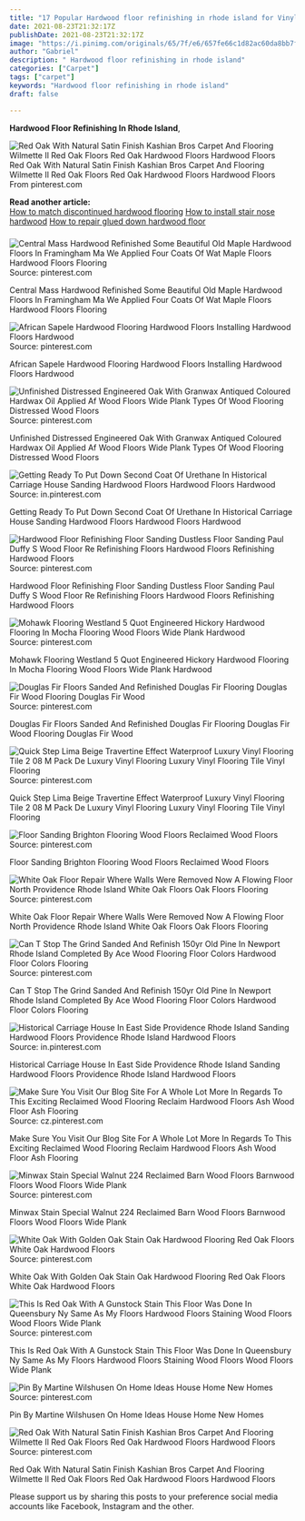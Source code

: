 ```yaml
---
title: "17 Popular Hardwood floor refinishing in rhode island for Vinyl Flooring"
date: 2021-08-23T21:32:17Z
publishDate: 2021-08-23T21:32:17Z
image: "https://i.pinimg.com/originals/65/7f/e6/657fe66c1d82ac60da8bb7f19de21cb2.jpg"
author: "Gabriel"
description: " Hardwood floor refinishing in rhode island"
categories: ["Carpet"]
tags: ["carpet"]
keywords: "Hardwood floor refinishing in rhode island"
draft: false

---
```

<!-- Head tag Code -->
**Hardwood Floor Refinishing In Rhode Island**, 

![Red Oak With Natural Satin Finish Kashian Bros Carpet And Flooring Wilmette Il Red Oak Floors Red Oak Hardwood Floors Hardwood Floors](https://i.pinimg.com/originals/65/7f/e6/657fe66c1d82ac60da8bb7f19de21cb2.jpg "Red Oak With Natural Satin Finish Kashian Bros Carpet And Flooring Wilmette Il Red Oak Floors Red Oak Hardwood Floors Hardwood Floors")
Red Oak With Natural Satin Finish Kashian Bros Carpet And Flooring Wilmette Il Red Oak Floors Red Oak Hardwood Floors Hardwood Floors From pinterest.com

**Read another article:**  
[How to match discontinued hardwood flooring](/how-to-match-discontinued-hardwood-flooring/)
[How to install stair nose hardwood](/how-to-install-stair-nose-hardwood/)
[How to repair glued down hardwood floor](/how-to-repair-glued-down-hardwood-floor/)




### 

 


![Central Mass Hardwood Refinished Some Beautiful Old Maple Hardwood Floors In Framingham Ma We Applied Four Coats Of Wat Maple Floors Hardwood Floors Flooring](https://i.pinimg.com/originals/97/bd/63/97bd63129ba1d16199ddcde7c79042a1.jpg "Central Mass Hardwood Refinished Some Beautiful Old Maple Hardwood Floors In Framingham Ma We Applied Four Coats Of Wat Maple Floors Hardwood Floors Flooring")
Source: pinterest.com

Central Mass Hardwood Refinished Some Beautiful Old Maple Hardwood Floors In Framingham Ma We Applied Four Coats Of Wat Maple Floors Hardwood Floors Flooring  

![African Sapele Hardwood Flooring Hardwood Floors Installing Hardwood Floors Hardwood](https://i.pinimg.com/originals/ea/2c/26/ea2c26afb1d932b957e66952afa15175.jpg "African Sapele Hardwood Flooring Hardwood Floors Installing Hardwood Floors Hardwood")
Source: pinterest.com

African Sapele Hardwood Flooring Hardwood Floors Installing Hardwood Floors Hardwood  

![Unfinished Distressed Engineered Oak With Granwax Antiqued Coloured Hardwax Oil Applied Af Wood Floors Wide Plank Types Of Wood Flooring Distressed Wood Floors](https://i.pinimg.com/originals/dc/7a/09/dc7a092cbca9cbcf72940be2664ca0d6.jpg "Unfinished Distressed Engineered Oak With Granwax Antiqued Coloured Hardwax Oil Applied Af Wood Floors Wide Plank Types Of Wood Flooring Distressed Wood Floors")
Source: pinterest.com

Unfinished Distressed Engineered Oak With Granwax Antiqued Coloured Hardwax Oil Applied Af Wood Floors Wide Plank Types Of Wood Flooring Distressed Wood Floors  

![Getting Ready To Put Down Second Coat Of Urethane In Historical Carriage House Sanding Hardwood Floors Hardwood Floors Hardwood](https://i.pinimg.com/originals/16/5b/43/165b43a8a64ac2a7269047925dae62b9.jpg "Getting Ready To Put Down Second Coat Of Urethane In Historical Carriage House Sanding Hardwood Floors Hardwood Floors Hardwood")
Source: in.pinterest.com

Getting Ready To Put Down Second Coat Of Urethane In Historical Carriage House Sanding Hardwood Floors Hardwood Floors Hardwood  

![Hardwood Floor Refinishing Floor Sanding Dustless Floor Sanding Paul Duffy S Wood Floor Re Refinishing Floors Hardwood Floors Refinishing Hardwood Floors](https://i.pinimg.com/736x/ab/86/8a/ab868ae010e2db948352d2a350671f2a--hardwood-floor-refinishing-hardwood-floors.jpg "Hardwood Floor Refinishing Floor Sanding Dustless Floor Sanding Paul Duffy S Wood Floor Re Refinishing Floors Hardwood Floors Refinishing Hardwood Floors")
Source: pinterest.com

Hardwood Floor Refinishing Floor Sanding Dustless Floor Sanding Paul Duffy S Wood Floor Re Refinishing Floors Hardwood Floors Refinishing Hardwood Floors  

![Mohawk Flooring Westland 5 Quot Engineered Hickory Hardwood Flooring In Mocha Flooring Wood Floors Wide Plank Hardwood](https://i.pinimg.com/originals/83/81/55/8381557460fde32399275f40a9f45210.jpg "Mohawk Flooring Westland 5 Quot Engineered Hickory Hardwood Flooring In Mocha Flooring Wood Floors Wide Plank Hardwood")
Source: pinterest.com

Mohawk Flooring Westland 5 Quot Engineered Hickory Hardwood Flooring In Mocha Flooring Wood Floors Wide Plank Hardwood  

![Douglas Fir Floors Sanded And Refinished Douglas Fir Flooring Douglas Fir Wood Flooring Douglas Fir Wood](https://i.pinimg.com/originals/07/8e/0e/078e0e3f380d61eb51bb0197dfd31ad4.jpg "Douglas Fir Floors Sanded And Refinished Douglas Fir Flooring Douglas Fir Wood Flooring Douglas Fir Wood")
Source: pinterest.com

Douglas Fir Floors Sanded And Refinished Douglas Fir Flooring Douglas Fir Wood Flooring Douglas Fir Wood  

![Quick Step Lima Beige Travertine Effect Waterproof Luxury Vinyl Flooring Tile 2 08 M Pack De Luxury Vinyl Flooring Luxury Vinyl Flooring Tile Vinyl Flooring](https://i.pinimg.com/600x315/fb/d2/2b/fbd22b64349a86abd844d4661d0400e0.jpg "Quick Step Lima Beige Travertine Effect Waterproof Luxury Vinyl Flooring Tile 2 08 M Pack De Luxury Vinyl Flooring Luxury Vinyl Flooring Tile Vinyl Flooring")
Source: pinterest.com

Quick Step Lima Beige Travertine Effect Waterproof Luxury Vinyl Flooring Tile 2 08 M Pack De Luxury Vinyl Flooring Luxury Vinyl Flooring Tile Vinyl Flooring  

![Floor Sanding Brighton Flooring Wood Floors Reclaimed Wood Floors](https://i.pinimg.com/originals/f1/56/41/f15641b45cce8bb42ddbf22f8373dc6d.jpg "Floor Sanding Brighton Flooring Wood Floors Reclaimed Wood Floors")
Source: pinterest.com

Floor Sanding Brighton Flooring Wood Floors Reclaimed Wood Floors  

![White Oak Floor Repair Where Walls Were Removed Now A Flowing Floor North Providence Rhode Island White Oak Floors Oak Floors Flooring](https://i.pinimg.com/736x/b1/35/05/b1350539b8052f40d404282cfd95dcb2--white-oak-floors-rhode-island.jpg "White Oak Floor Repair Where Walls Were Removed Now A Flowing Floor North Providence Rhode Island White Oak Floors Oak Floors Flooring")
Source: pinterest.com

White Oak Floor Repair Where Walls Were Removed Now A Flowing Floor North Providence Rhode Island White Oak Floors Oak Floors Flooring  

![Can T Stop The Grind Sanded And Refinish 150yr Old Pine In Newport Rhode Island Completed By Ace Wood Flooring Floor Colors Hardwood Floor Colors Flooring](https://i.pinimg.com/736x/e4/3a/8a/e43a8af02a6db21ac82021c253aee4d1--wood-flooring-hardwood-floors.jpg "Can T Stop The Grind Sanded And Refinish 150yr Old Pine In Newport Rhode Island Completed By Ace Wood Flooring Floor Colors Hardwood Floor Colors Flooring")
Source: pinterest.com

Can T Stop The Grind Sanded And Refinish 150yr Old Pine In Newport Rhode Island Completed By Ace Wood Flooring Floor Colors Hardwood Floor Colors Flooring  

![Historical Carriage House In East Side Providence Rhode Island Sanding Hardwood Floors Providence Rhode Island Hardwood Floors](https://i.pinimg.com/originals/4c/69/28/4c69281d1970b9b5456a47e031a556b8.jpg "Historical Carriage House In East Side Providence Rhode Island Sanding Hardwood Floors Providence Rhode Island Hardwood Floors")
Source: in.pinterest.com

Historical Carriage House In East Side Providence Rhode Island Sanding Hardwood Floors Providence Rhode Island Hardwood Floors  

![Make Sure You Visit Our Blog Site For A Whole Lot More In Regards To This Exciting Reclaimed Wood Flooring Reclaim Hardwood Floors Ash Wood Floor Ash Flooring](https://i.pinimg.com/originals/81/b6/02/81b602ebef7624366c6d451de969d73c.png "Make Sure You Visit Our Blog Site For A Whole Lot More In Regards To This Exciting Reclaimed Wood Flooring Reclaim Hardwood Floors Ash Wood Floor Ash Flooring")
Source: cz.pinterest.com

Make Sure You Visit Our Blog Site For A Whole Lot More In Regards To This Exciting Reclaimed Wood Flooring Reclaim Hardwood Floors Ash Wood Floor Ash Flooring  

![Minwax Stain Special Walnut 224 Reclaimed Barn Wood Floors Barnwood Floors Wood Floors Wide Plank](https://i.pinimg.com/736x/0e/c3/22/0ec32257caff891cab4c1070e9cbf4e9--barn-wood-floors-pine-floors.jpg "Minwax Stain Special Walnut 224 Reclaimed Barn Wood Floors Barnwood Floors Wood Floors Wide Plank")
Source: pinterest.com

Minwax Stain Special Walnut 224 Reclaimed Barn Wood Floors Barnwood Floors Wood Floors Wide Plank  

![White Oak With Golden Oak Stain Oak Hardwood Flooring Red Oak Floors White Oak Hardwood Floors](https://i.pinimg.com/736x/d4/d6/69/d4d669547dc0cafcabcd0f30a06b8cb9.jpg "White Oak With Golden Oak Stain Oak Hardwood Flooring Red Oak Floors White Oak Hardwood Floors")
Source: pinterest.com

White Oak With Golden Oak Stain Oak Hardwood Flooring Red Oak Floors White Oak Hardwood Floors  

![This Is Red Oak With A Gunstock Stain This Floor Was Done In Queensbury Ny Same As My Floors Hardwood Floors Staining Wood Floors Wood Floors Wide Plank](https://i.pinimg.com/originals/b3/e7/2d/b3e72df79cabd9a49399a531550ba22a.jpg "This Is Red Oak With A Gunstock Stain This Floor Was Done In Queensbury Ny Same As My Floors Hardwood Floors Staining Wood Floors Wood Floors Wide Plank")
Source: pinterest.com

This Is Red Oak With A Gunstock Stain This Floor Was Done In Queensbury Ny Same As My Floors Hardwood Floors Staining Wood Floors Wood Floors Wide Plank  

![Pin By Martine Wilshusen On Home Ideas House Home New Homes](https://i.pinimg.com/564x/e4/f2/d6/e4f2d6bccede4d47798907fb8f7c76bb--wall-colors-paint-colors.jpg "Pin By Martine Wilshusen On Home Ideas House Home New Homes")
Source: pinterest.com

Pin By Martine Wilshusen On Home Ideas House Home New Homes  

![Red Oak With Natural Satin Finish Kashian Bros Carpet And Flooring Wilmette Il Red Oak Floors Red Oak Hardwood Floors Hardwood Floors](https://i.pinimg.com/originals/65/7f/e6/657fe66c1d82ac60da8bb7f19de21cb2.jpg "Red Oak With Natural Satin Finish Kashian Bros Carpet And Flooring Wilmette Il Red Oak Floors Red Oak Hardwood Floors Hardwood Floors")
Source: pinterest.com

Red Oak With Natural Satin Finish Kashian Bros Carpet And Flooring Wilmette Il Red Oak Floors Red Oak Hardwood Floors Hardwood Floors  

Please support us by sharing this posts to your preference social media accounts like Facebook, Instagram and the other.

